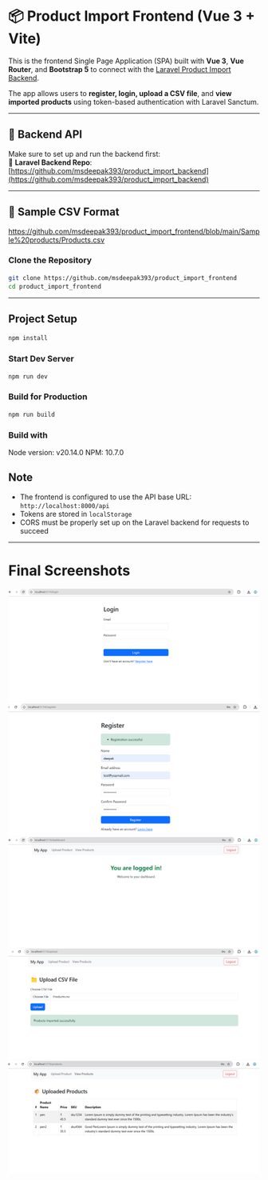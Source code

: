 # 📦 Product Import Frontend (Vue 3 + Vite)

This is the frontend Single Page Application (SPA) built with **Vue 3**, **Vue Router**, and **Bootstrap 5** to connect with the [Laravel Product Import Backend](https://github.com/msdeepak393/product_import_backend).  

The app allows users to **register, login, upload a CSV file**, and **view imported products** using token-based authentication with Laravel Sanctum.

---

## 🔗 Backend API

Make sure to set up and run the backend first:  
🔗 **Laravel Backend Repo**: [https://github.com/msdeepak393/product_import_backend](https://github.com/msdeepak393/product_import_backend)

---

## 📄 Sample CSV Format

https://github.com/msdeepak393/product_import_frontend/blob/main/Sample%20products/Products.csv

### Clone the Repository

```bash
git clone https://github.com/msdeepak393/product_import_frontend
cd product_import_frontend
```

---

##  Project Setup

```bash
npm install
```

### Start Dev Server

```bash
npm run dev
```

###  Build for Production

```bash
npm run build
```
###  Build with
Node version: v20.14.0
NPM: 10.7.0

## Note

- The frontend is configured to use the API base URL: `http://localhost:8000/api`
- Tokens are stored in `localStorage`
- CORS must be properly set up on the Laravel backend for requests to succeed

---

# Final Screenshots
![screenshot](https://github.com/msdeepak393/product_import_frontend/blob/main/Final_out/image1.png)
![screenshot](https://github.com/msdeepak393/product_import_frontend/blob/main/Final_out/image2.png)
![screenshot](https://github.com/msdeepak393/product_import_frontend/blob/main/Final_out/image3.png)
![screenshot](https://github.com/msdeepak393/product_import_frontend/blob/main/Final_out/image4.png)
![screenshot](https://github.com/msdeepak393/product_import_frontend/blob/main/Final_out/image5.png)